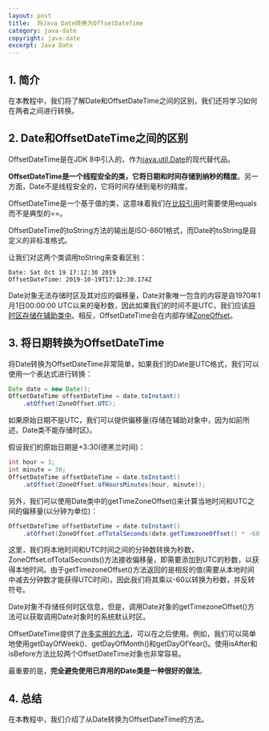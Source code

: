 ```yaml
---
layout: post
title:  将Java Date转换为OffsetDateTime
category: java-date
copyright: java-date
excerpt: Java Date
---
```


## 1. 简介

在本教程中，我们将了解Date和OffsetDateTime之间的区别，我们还将学习如何在两者之间进行转换。

## 2. Date和OffsetDateTime之间的区别

OffsetDateTime是在JDK 8中引入的，作为[java.util.Date](https://www.baeldung.com/java-util-date-sql-date)的现代替代品。

**OffsetDateTime是一个线程安全的类，它将日期和时间存储到纳秒的精度**。另一方面，Date不是线程安全的，它将时间存储到毫秒的精度。

OffsetDateTime是一个基于值的类，这意味着我们在[比较引用](https://docs.oracle.com/javase%2F9%2Fdocs%2Fapi%2F%2F/java/lang/doc-files/ValueBased.html)时需要使用equals而不是典型的==。

OffsetDateTime的toString方法的输出是ISO-8601格式，而Date的toString是自定义的非标准格式。

让我们对这两个类调用toString来查看区别：

```text
Date: Sat Oct 19 17:12:30 2019
OffsetDateTime: 2019-10-19T17:12:30.174Z
```

Date对象无法存储时区及其对应的偏移量，Date对象唯一包含的内容是自1970年1月1日00:00:00 UTC以来的毫秒数，因此如果我们的时间不是UTC，我们应该[将时区存储在辅助类中](https://www.baeldung.com/java-set-date-time-zone)。相反，OffsetDateTime会在内部存储[ZoneOffset](https://www.baeldung.com/java-zone-offset)。

## 3. 将日期转换为OffsetDateTime

将Date转换为OffsetDateTime非常简单，如果我们的Date是UTC格式，我们可以使用一个表达式进行转换：

```java
Date date = new Date();
OffsetDateTime offsetDateTime = date.toInstant()
    .atOffset(ZoneOffset.UTC);
```

如果原始日期不是UTC，我们可以提供偏移量(存储在辅助对象中，因为如前所述，Date类不能存储时区)。

假设我们的原始日期是+3:30(德黑兰时间)：

```java
int hour = 3;
int minute = 30;
OffsetDateTime offsetDateTime = date.toInstant()
    .atOffset(ZoneOffset.ofHoursMinutes(hour, minute));
```

另外，我们可以使用Date类中的getTimeZoneOffset()来计算当地时间和UTC之间的偏移量(以分钟为单位)：

```java
OffsetDateTime offsetDateTime = date.toInstant()
    .atOffset(ZoneOffset.ofTotalSeconds(date.getTimezoneOffset() * -60));
```

这里，我们将本地时间和UTC时间之间的分钟数转换为秒数，ZoneOffset.ofTotalSeconds()方法接收偏移量，即需要添加到UTC的秒数，以获得本地时间。由于getTimezoneOffset()方法返回的是相反的值(需要从本地时间中减去分钟数才能获得UTC时间)，因此我们将其乘以-60以转换为秒数，并反转符号。

Date对象不存储任何时区信息，但是，调用Date对象的getTimezoneOffset()方法可以获取调用Date对象时的系统默认时区。

OffsetDateTime提供了[许多实用的方法](https://docs.oracle.com/en/java/javase/21/docs/api/java.base/java/time/OffsetDateTime.html)，可以在之后使用。例如，我们可以简单地使用getDayOfWeek()、getDayOfMonth()和getDayOfYear()。使用isAfter和isBefore方法比较两个OffsetDateTime对象也非常容易。

最重要的是，**完全避免使用已弃用的Date类是一种很好的做法**。

## 4. 总结

在本教程中，我们介绍了从Date转换为OffsetDateTime的方法。